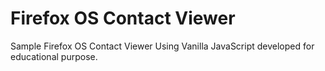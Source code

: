 Firefox OS Contact Viewer
================

Sample Firefox OS Contact Viewer Using Vanilla JavaScript developed for educational purpose.
